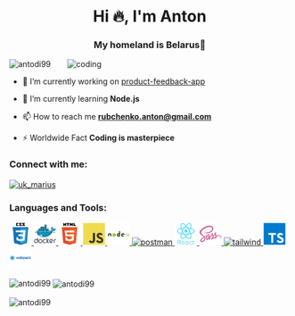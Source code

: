 <h1 align="center">Hi 🔥, I'm Anton</h1>
<h3 align="center">My homeland is Belarus🏡</h3>

<img align="right" alt="coding" width="400" src="https://media3.giphy.com/media/13HgwGsXF0aiGY/giphy.gif">

<p align="left"> <img src="https://komarev.com/ghpvc/?username=antodi99&label=Profile%20views&color=0e75b6&style=flat" alt="antodi99" /> </p>

- 🔭 I’m currently working on [product-feedback-app](https://github.com/Antodi99/product-feedback)

- 🌱 I’m currently learning **Node.js**

- 📫 How to reach me **rubchenko.anton@gmail.com**

- ⚡ Worldwide Fact **Coding is masterpiece**

<h3 align="left">Connect with me:</h3>
<p align="left">
<a href="https://instagram.com/uk_marius" target="blank"><img align="center" src="https://raw.githubusercontent.com/rahuldkjain/github-profile-readme-generator/master/src/images/icons/Social/instagram.svg" alt="uk_marius" height="30" width="40" /></a>
</p>

<h3 align="left">Languages and Tools:</h3>
<p align="left"> <a href="https://www.w3schools.com/css/" target="_blank" rel="noreferrer"> <img src="https://raw.githubusercontent.com/devicons/devicon/master/icons/css3/css3-original-wordmark.svg" alt="css3" width="40" height="40"/> </a> <a href="https://www.docker.com/" target="_blank" rel="noreferrer"> <img src="https://raw.githubusercontent.com/devicons/devicon/master/icons/docker/docker-original-wordmark.svg" alt="docker" width="40" height="40"/> </a> <a href="https://www.w3.org/html/" target="_blank" rel="noreferrer"> <img src="https://raw.githubusercontent.com/devicons/devicon/master/icons/html5/html5-original-wordmark.svg" alt="html5" width="40" height="40"/> </a> <a href="https://developer.mozilla.org/en-US/docs/Web/JavaScript" target="_blank" rel="noreferrer"> <img src="https://raw.githubusercontent.com/devicons/devicon/master/icons/javascript/javascript-original.svg" alt="javascript" width="40" height="40"/> </a> <a href="https://nodejs.org" target="_blank" rel="noreferrer"> <img src="https://raw.githubusercontent.com/devicons/devicon/master/icons/nodejs/nodejs-original-wordmark.svg" alt="nodejs" width="40" height="40"/> </a> <a href="https://postman.com" target="_blank" rel="noreferrer"> <img src="https://www.vectorlogo.zone/logos/getpostman/getpostman-icon.svg" alt="postman" width="40" height="40"/> </a> <a href="https://reactjs.org/" target="_blank" rel="noreferrer"> <img src="https://raw.githubusercontent.com/devicons/devicon/master/icons/react/react-original-wordmark.svg" alt="react" width="40" height="40"/> </a> <a href="https://sass-lang.com" target="_blank" rel="noreferrer"> <img src="https://raw.githubusercontent.com/devicons/devicon/master/icons/sass/sass-original.svg" alt="sass" width="40" height="40"/> </a> <a href="https://tailwindcss.com/" target="_blank" rel="noreferrer"> <img src="https://www.vectorlogo.zone/logos/tailwindcss/tailwindcss-icon.svg" alt="tailwind" width="40" height="40"/> </a> <a href="https://www.typescriptlang.org/" target="_blank" rel="noreferrer"> <img src="https://raw.githubusercontent.com/devicons/devicon/master/icons/typescript/typescript-original.svg" alt="typescript" width="40" height="40"/> </a> <a href="https://webpack.js.org" target="_blank" rel="noreferrer"> <img src="https://raw.githubusercontent.com/devicons/devicon/d00d0969292a6569d45b06d3f350f463a0107b0d/icons/webpack/webpack-original-wordmark.svg" alt="webpack" width="40" height="40"/> </a> </p>

<p><img align="left" src="https://github-readme-stats-livid-eight-18.vercel.app/api/top-langs?username=antodi99&show_icons=true&theme=dark&locale=en&layout=compact" alt="antodi99" /></p>

<p>&nbsp;<img align="center" src="https://github-readme-stats-livid-eight-18.vercel.app/api?username=antodi99&show_icons=true&theme=dark&locale=en" alt="antodi99" /></p>

<p><img align="center" src="https://github-readme-streak-stats.herokuapp.com/?user=antodi99&theme=dark" alt="antodi99" /></p>

